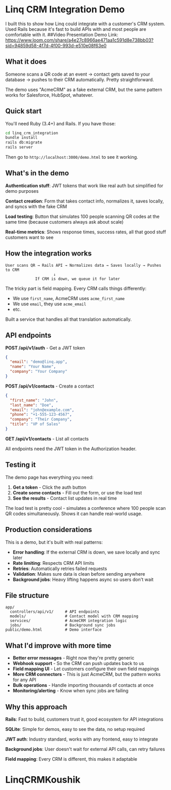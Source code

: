 # Linq CRM Integration Demo

I built this to show how Linq could integrate with a customer's CRM system. Used Rails because it's fast to build APIs with and most people are comfortable with it.
##Video Presentation Demo
Link: https://www.loom.com/share/a4e27c8966ae471aa1c591d8e738bb03?sid=94859d58-4f7d-4f00-993d-e510e08f63e0
## What it does

Someone scans a QR code at an event → contact gets saved to your database → pushes to their CRM automatically. Pretty straightforward.

The demo uses "AcmeCRM" as a fake external CRM, but the same pattern works for Salesforce, HubSpot, whatever.

## Quick start

You'll need Ruby (3.4+) and Rails. If you have those:

```bash
cd linq_crm_integration
bundle install
rails db:migrate
rails server
```

Then go to `http://localhost:3000/demo.html` to see it working.

## What's in the demo

**Authentication stuff**: JWT tokens that work like real auth but simplified for demo purposes

**Contact creation**: Form that takes contact info, normalizes it, saves locally, and syncs with the fake CRM

**Load testing**: Button that simulates 100 people scanning QR codes at the same time (because customers always ask about scale)

**Real-time metrics**: Shows response times, success rates, all that good stuff customers want to see

## How the integration works

```
User scans QR → Rails API → Normalizes data → Saves locally → Pushes to CRM
                     ↓
             If CRM is down, we queue it for later
```

The tricky part is field mapping. Every CRM calls things differently:
- We use `first_name`, AcmeCRM uses `acme_first_name`  
- We use `email`, they use `acme_email`
- etc.

Built a service that handles all that translation automatically.

## API endpoints

**POST /api/v1/auth** - Get a JWT token
```json
{
  "email": "demo@linq.app",
  "name": "Your Name",
  "company": "Your Company"
}
```

**POST /api/v1/contacts** - Create a contact
```json
{
  "first_name": "John",
  "last_name": "Doe", 
  "email": "john@example.com",
  "phone": "+1-555-123-4567",
  "company": "Their Company",
  "title": "VP of Sales"
}
```

**GET /api/v1/contacts** - List all contacts

All endpoints need the JWT token in the Authorization header.

## Testing it

The demo page has everything you need:

1. **Get a token** - Click the auth button
2. **Create some contacts** - Fill out the form, or use the load test
3. **See the results** - Contact list updates in real time

The load test is pretty cool - simulates a conference where 100 people scan QR codes simultaneously. Shows it can handle real-world usage.

## Production considerations

This is a demo, but it's built with real patterns:

- **Error handling**: If the external CRM is down, we save locally and sync later
- **Rate limiting**: Respects CRM API limits  
- **Retries**: Automatically retries failed requests
- **Validation**: Makes sure data is clean before sending anywhere
- **Background jobs**: Heavy lifting happens async so users don't wait

## File structure

```
app/
  controllers/api/v1/     # API endpoints
  models/                 # Contact model with CRM mapping
  services/               # AcmeCRM integration logic
  jobs/                   # Background sync jobs
public/demo.html          # Demo interface
```

## What I'd improve with more time

- **Better error messages** - Right now they're pretty generic
- **Webhook support** - So the CRM can push updates back to us  
- **Field mapping UI** - Let customers configure their own field mappings
- **More CRM connectors** - This is just AcmeCRM, but the pattern works for any API
- **Bulk operations** - Handle importing thousands of contacts at once
- **Monitoring/alerting** - Know when sync jobs are failing

## Why this approach

**Rails**: Fast to build, customers trust it, good ecosystem for API integrations

**SQLite**: Simple for demos, easy to see the data, no setup required

**JWT auth**: Industry standard, works with any frontend, easy to integrate

**Background jobs**: User doesn't wait for external API calls, can retry failures

**Field mapping**: Every CRM is different, this makes it adaptable

# LinqCRMKoushik
